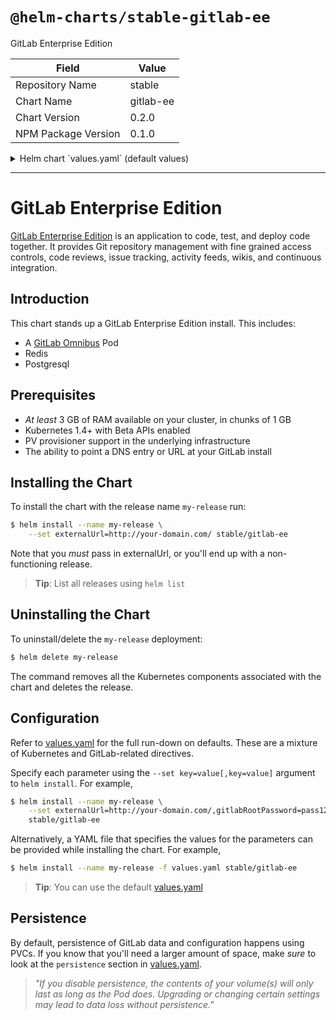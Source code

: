 # `@helm-charts/stable-gitlab-ee`

GitLab Enterprise Edition

| Field               | Value     |
| ------------------- | --------- |
| Repository Name     | stable    |
| Chart Name          | gitlab-ee |
| Chart Version       | 0.2.0     |
| NPM Package Version | 0.1.0     |

<details>

<summary>Helm chart `values.yaml` (default values)</summary>

```yaml
## GitLab EE image
## ref: https://hub.docker.com/r/gitlab/gitlab-ee/tags/
##
image: gitlab/gitlab-ee:9.4.1-ee.0

## Specify a imagePullPolicy
## 'Always' if imageTag is 'latest', else set to 'IfNotPresent'
## ref: http://kubernetes.io/docs/user-guide/images/#pre-pulling-images
##
# imagePullPolicy:

## The URL (with protocol) that your users will use to reach the install.
## ref: https://docs.gitlab.com/omnibus/settings/configuration.html#configuring-the-external-url-for-gitlab
##
#externalUrl: http://your-domain.com/

## Change the initial default admin password if set. If not set, you'll be
## able to set it when you first visit your install.
##
#gitlabRootPassword: ""

## For minikube, set this to NodePort, elsewhere use LoadBalancer
## ref: http://kubernetes.io/docs/user-guide/services/#publishing-services---service-types
##
serviceType: LoadBalancer

## Configure external service ports
## ref: http://kubernetes.io/docs/user-guide/services/
sshPort: 22
httpPort: 80
httpsPort: 443

## Configure resource requests and limits
## ref: http://kubernetes.io/docs/user-guide/compute-resources/
##
resources:
  ## GitLab requires a good deal of resources. We have split out Postgres and
  ## redis, which helps some. Refer to the guidelines for larger installs.
  ## ref: https://docs.gitlab.com/ee/install/requirements.html#hardware-requirements
  requests:
    memory: 1Gi
    cpu: 500m
  limits:
    memory: 2Gi
    cpu: 1

## Enable persistence using Persistent Volume Claims
## ref: http://kubernetes.io/docs/user-guide/persistent-volumes/
## ref: https://docs.gitlab.com/ee/install/requirements.html#storage
##
persistence:
  ## This volume persists generated configuration files, keys, and certs.
  ##
  gitlabEtc:
    enabled: true
    size: 1Gi
    ## If defined, volume.beta.kubernetes.io/storage-class: <storageClass>
    ## Default: volume.alpha.kubernetes.io/storage-class: default
    ##
    # storageClass:
    accessMode: ReadWriteOnce
  ## This volume is used to store git data and other project files.
  ## ref: https://docs.gitlab.com/omnibus/settings/configuration.html#storing-git-data-in-an-alternative-directory
  ##
  gitlabData:
    enabled: true
    size: 10Gi
    ## If defined, volume.beta.kubernetes.io/storage-class: <storageClass>
    ## Default: volume.alpha.kubernetes.io/storage-class: default
    ##
    # storageClass:
    accessMode: ReadWriteOnce

## Configuration values for the postgresql dependency.
## ref: https://github.com/kubernetes/charts/blob/master/stable/postgresql/README.md
##
postgresql:
  # 9.6 is the newest supported version for the GitLab container
  imageTag: '9.6'
  cpu: 1000m
  memory: 1Gi

  postgresUser: gitlab
  postgresPassword: gitlab
  postgresDatabase: gitlab

  persistence:
    size: 10Gi

## Configuration values for the redis dependency.
## ref: https://github.com/kubernetes/charts/blob/master/stable/redis/README.md
##
redis:
  redisPassword: 'gitlab'

  resources:
    requests:
      memory: 1Gi

  persistence:
    size: 10Gi
```

</details>

---

# GitLab Enterprise Edition

[GitLab Enterprise Edition](https://about.gitlab.com/) is an application to code, test, and deploy code together. It provides Git repository management with fine grained access controls, code reviews, issue tracking, activity feeds, wikis, and continuous integration.

## Introduction

This chart stands up a GitLab Enterprise Edition install. This includes:

- A [GitLab Omnibus](https://docs.gitlab.com/omnibus/) Pod
- Redis
- Postgresql

## Prerequisites

- _At least_ 3 GB of RAM available on your cluster, in chunks of 1 GB
- Kubernetes 1.4+ with Beta APIs enabled
- PV provisioner support in the underlying infrastructure
- The ability to point a DNS entry or URL at your GitLab install

## Installing the Chart

To install the chart with the release name `my-release` run:

```bash
$ helm install --name my-release \
    --set externalUrl=http://your-domain.com/ stable/gitlab-ee
```

Note that you _must_ pass in externalUrl, or you'll end up with a non-functioning release.

> **Tip**: List all releases using `helm list`

## Uninstalling the Chart

To uninstall/delete the `my-release` deployment:

```bash
$ helm delete my-release
```

The command removes all the Kubernetes components associated with the chart and deletes the release.

## Configuration

Refer to [values.yaml](values.yaml) for the full run-down on defaults. These are a mixture of Kubernetes and GitLab-related directives.

Specify each parameter using the `--set key=value[,key=value]` argument to `helm install`. For example,

```bash
$ helm install --name my-release \
    --set externalUrl=http://your-domain.com/,gitlabRootPassword=pass1234 \
    stable/gitlab-ee
```

Alternatively, a YAML file that specifies the values for the parameters can be provided while installing the chart. For example,

```bash
$ helm install --name my-release -f values.yaml stable/gitlab-ee
```

> **Tip**: You can use the default [values.yaml](values.yaml)

## Persistence

By default, persistence of GitLab data and configuration happens using PVCs. If you know that you'll need a larger amount of space, make _sure_ to look at the `persistence` section in [values.yaml](values.yaml).

> _"If you disable persistence, the contents of your volume(s) will only last as long as the Pod does. Upgrading or changing certain settings may lead to data loss without persistence."_
